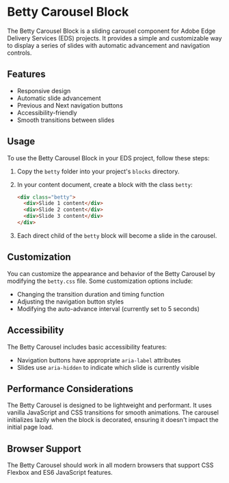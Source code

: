# Betty Carousel Block

The Betty Carousel Block is a sliding carousel component for Adobe Edge Delivery Services (EDS) projects. It provides a simple and customizable way to display a series of slides with automatic advancement and navigation controls.

## Features

- Responsive design
- Automatic slide advancement
- Previous and Next navigation buttons
- Accessibility-friendly
- Smooth transitions between slides

## Usage

To use the Betty Carousel Block in your EDS project, follow these steps:

1. Copy the `betty` folder into your project's `blocks` directory.
2. In your content document, create a block with the class `betty`:

   ```html
   <div class="betty">
     <div>Slide 1 content</div>
     <div>Slide 2 content</div>
     <div>Slide 3 content</div>
   </div>
   ```

3. Each direct child of the `betty` block will become a slide in the carousel.

## Customization

You can customize the appearance and behavior of the Betty Carousel by modifying the `betty.css` file. Some customization options include:

- Changing the transition duration and timing function
- Adjusting the navigation button styles
- Modifying the auto-advance interval (currently set to 5 seconds)

## Accessibility

The Betty Carousel includes basic accessibility features:

- Navigation buttons have appropriate `aria-label` attributes
- Slides use `aria-hidden` to indicate which slide is currently visible

## Performance Considerations

The Betty Carousel is designed to be lightweight and performant. It uses vanilla JavaScript and CSS transitions for smooth animations. The carousel initializes lazily when the block is decorated, ensuring it doesn't impact the initial page load.

## Browser Support

The Betty Carousel should work in all modern browsers that support CSS Flexbox and ES6 JavaScript features.
